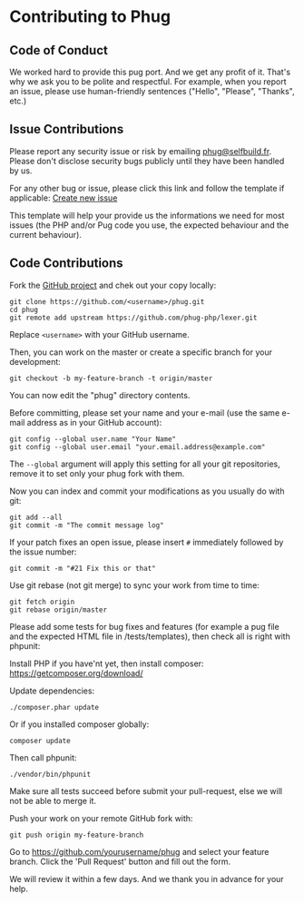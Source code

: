 # Contributing to Phug

## Code of Conduct

We worked hard to provide this pug port. And we get any profit of it. That's why we ask you to be polite and respectful. For example, when you report an issue, please use human-friendly sentences ("Hello", "Please", "Thanks", etc.)

## Issue Contributions

Please report any security issue or risk by emailing phug@selfbuild.fr. Please don't disclose security bugs publicly until they have been handled by us.

For any other bug or issue, please click this link and follow the template if applicable:
[Create new issue](https://github.com/phug-php/lexer/issues/new)

This template will help your provide us the informations we need for most issues (the PHP and/or Pug code you use, the expected behaviour and the current behaviour).

## Code Contributions

Fork the [GitHub project](https://github.com/phug-php/lexer) and chek out your copy locally:

```shell
git clone https://github.com/<username>/phug.git
cd phug
git remote add upstream https://github.com/phug-php/lexer.git
```
Replace `<username>` with your GitHub username.

Then, you can work on the master or create a specific branch for your development:

```shell
git checkout -b my-feature-branch -t origin/master
```

You can now edit the "phug" directory contents.

Before committing, please set your name and your e-mail (use the same e-mail address as in your GitHub account):

```shell
git config --global user.name "Your Name"
git config --global user.email "your.email.address@example.com"
```

The ```--global``` argument will apply this setting for all your git repositories, remove it to set only your phug fork with them.

Now you can index and commit your modifications as you usually do with git:

```shell
git add --all
git commit -m "The commit message log"
```

If your patch fixes an open issue, please insert ```#``` immediately followed by the issue number:

```shell
git commit -m "#21 Fix this or that"
```

Use git rebase (not git merge) to sync your work from time to time:

```shell
git fetch origin
git rebase origin/master
```

Please add some tests for bug fixes and features (for example a pug file and the expected HTML file in /tests/templates), then check all is right with phpunit:

Install PHP if you have'nt yet, then install composer:
https://getcomposer.org/download/

Update dependencies:
```
./composer.phar update
```

Or if you installed composer globally:
```
composer update
```

Then call phpunit:
```
./vendor/bin/phpunit
```

Make sure all tests succeed before submit your pull-request, else we will not be able to merge it.

Push your work on your remote GitHub fork with:
```
git push origin my-feature-branch
```

Go to https://github.com/yourusername/phug and select your feature branch. Click the 'Pull Request' button and fill out the form.

We will review it within a few days. And we thank you in advance for your help.
